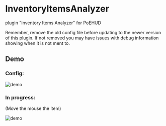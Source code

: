# InventoryItemsAnalyzer
plugin "Inventory Items Analyzer" for PoEHUD

Remember, remove the old config file before updating to the newer version of this plugin. If not removed you may have issues with debug information showing when it is not ment to.

## Demo
### Config:

![demo](https://cloud.githubusercontent.com/assets/18440948/23447267/65b9b70c-fe7c-11e6-97e4-435e284bdcf1.gif)



### In progress:
(Move the mouse the item)

![demo](https://cloud.githubusercontent.com/assets/18440948/23447266/65b76cf4-fe7c-11e6-9d77-84798fd92ceb.gif)
